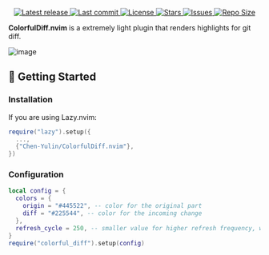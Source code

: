 <div align="center"><p>
    <a href="https://github.com/Chen-Yulin/ColorfulDiff.nvim/releases/latest">
      <img alt="Latest release" src="https://img.shields.io/github/v/release/Chen-Yulin/ColorfulDiff.nvim?style=for-the-badge&logo=starship&color=C9CBFF&logoColor=D9E0EE&labelColor=302D41&include_prerelease&sort=semver" />
    </a>
    <a href="https://github.com/Chen-Yulin/ColorfulDiff.nvim/pulse">
      <img alt="Last commit" src="https://img.shields.io/github/last-commit/Chen-Yulin/ColorfulDiff.nvim?style=for-the-badge&logo=starship&color=8bd5ca&logoColor=D9E0EE&labelColor=302D41"/>
    </a>
    <a href="https://github.com/Chen-Yulin/ColorfulDiff.nvim/blob/main/LICENSE">
      <img alt="License" src="https://img.shields.io/github/license/Chen-Yulin/ColorfulDiff.nvim?style=for-the-badge&logo=starship&color=ee999f&logoColor=D9E0EE&labelColor=302D41" />
    </a>
    <a href="https://github.com/Chen-Yulin/ColorfulDiff.nvim/stargazers">
      <img alt="Stars" src="https://img.shields.io/github/stars/Chen-Yulin/ColorfulDiff.nvim?style=for-the-badge&logo=starship&color=c69ff5&logoColor=D9E0EE&labelColor=302D41" />
    </a>
    <a href="https://github.com/Chen-Yulin/ColorfulDiff.nvim/issues">
      <img alt="Issues" src="https://img.shields.io/github/issues/Chen-Yulin/ColorfulDiff.nvim?style=for-the-badge&logo=bilibili&color=F5E0DC&logoColor=D9E0EE&labelColor=302D41" />
    </a>
    <a href="https://github.com/Chen-Yulin/ColorfulDiff.nvim">
      <img alt="Repo Size" src="https://img.shields.io/github/repo-size/Chen-Yulin/ColorfulDiff.nvim?color=%23DDB6F2&label=SIZE&logo=codesandbox&style=for-the-badge&logoColor=D9E0EE&labelColor=302D41" />
    </a>
</div>



**ColorfulDiff.nvim** is a extremely light plugin that renders highlights for git diff.

![image](https://github.com/user-attachments/assets/33fd5073-62e9-4b88-bbd9-698fe1b5766c)

## 🚀 Getting Started

### Installation
If you are using Lazy.nvim:
```lua
require("lazy").setup({
  ...,
  {"Chen-Yulin/ColorfulDiff.nvim"},
})
```

### Configuration
```lua
local config = {
  colors = {
    origin = "#445522", -- color for the original part
    diff = "#225544", -- color for the incoming change
  },
  refresh_cycle = 250, -- smaller value for higher refresh frequency, will only refresh when the buffer has changed
}
require("colorful_diff").setup(config)
```
